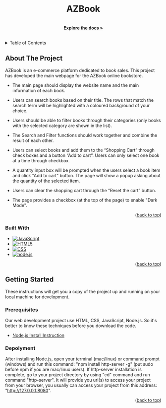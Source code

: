 <!-- Improved compatibility of back to top link: See: https://github.com/othneildrew/Best-README-Template/pull/73 -->
<a name="readme-top"></a>

<!-- PROJECT LOGO -->
<br />
<div align="center">
  
<h1 align="center">AZBook</h1>

  <p align="center">
    <br />
    <a href="https://github.com/Therodore99/AZBook"><strong>Explore the docs »</strong></a>
    <br />
    <br />
  </p>
</div>



<!-- TABLE OF CONTENTS -->
<details>
  <summary>Table of Contents</summary>
  <ol>
    <li>
      <a href="#about-the-project">About The Project</a>
      <ul>
        <li><a href="#built-with">Built With</a></li>
      </ul>
    </li>
    <li>
      <a href="#getting-started">Getting Started</a>
      <ul>
        <li><a href="#prerequisites">Prerequisites</a></li>
        <li><a href="#installation">Installation</a></li>
      </ul>
    </li>
    <li><a href="#usage">Usage</a></li>
  </ol>
</details>



<!-- ABOUT THE PROJECT -->
## About The Project


AZBook is an e-commerce platform dedicated to book sales. This project has developed the main webpage for the AZBook online bookstore.

* The main page should display the website name and the main information of each book. 

* Users can search books based on their title. The rows that match the search term will be highlighted with a coloured background of your choice. 

* Users should be able to filter books through their categories (only books with the selected category are shown in the list). 

* The Search and Filter functions should work together and combine the result of each other.

* Users can select books and add them to the “Shopping Cart” through check boxes and a button “Add to cart”.  Users can only select one book at a time through checkbox.

* A quantity input box will be prompted when the users select a book item and click "Add to cart" button. The page will show a popup asking about the quantity of the selected item. 

* Users can clear the shopping cart through the “Reset the cart” button. 

* The page provides a checkbox (at the top of the page) to enable "Dark Mode".

<p align="right">(<a href="#readme-top">back to top</a>)</p>



### Built With
* [![JavaScript][JavaScript]][JavaScript-url]
* [![HTML5][HTML5]][HTML5-url]
* [![CSS][CSS]][CSS-url]
* [![node.js][node.js]][node.js-url]
<p align="right">(<a href="#readme-top">back to top</a>)</p>



<!-- GETTING STARTED -->
## Getting Started
These instructions will get you a copy of the project up and running on your local machine for development.

### Prerequisites
Our web development project use HTML, CSS, JavaScript, Node.js. So it's better to know these techniques before you download the code.

* [Node.js Install Instruction](https://nodejs.org/en/download/package-manager#windows-1)

### Depolyment
After installing Node.js, open your terminal (mac/linux) or command prompt (windows) and run this command: "npm install http-server -g" (put sudo before npm if you are mac/linux users). If http-server installation is complete, go to your project directory by using "cd" command and run command "http-server". It will provide you url(s) to access your project from your browser, you usually can access your project from this address: "http://127.0.0.1:8080".
<p align="right">(<a href="#readme-top">back to top</a>)</p>










<!-- MARKDOWN LINKS & IMAGES -->
<!-- https://www.markdownguide.org/basic-syntax/#reference-style-links -->
[contributors-shield]: https://img.shields.io/github/contributors/github_username/repo_name.svg?style=for-the-badge
[contributors-url]: https://github.com/github_username/repo_name/graphs/contributors
[forks-shield]: https://img.shields.io/github/forks/github_username/repo_name.svg?style=for-the-badge
[forks-url]: https://github.com/github_username/repo_name/network/members
[stars-shield]: https://img.shields.io/github/stars/github_username/repo_name.svg?style=for-the-badge
[stars-url]: https://github.com/github_username/repo_name/stargazers
[issues-shield]: https://img.shields.io/github/issues/github_username/repo_name.svg?style=for-the-badge
[issues-url]: https://github.com/github_username/repo_name/issues
[license-shield]: https://img.shields.io/github/license/github_username/repo_name.svg?style=for-the-badge
[license-url]: https://github.com/github_username/repo_name/blob/master/LICENSE.txt
[linkedin-shield]: https://img.shields.io/badge/-LinkedIn-black.svg?style=for-the-badge&logo=linkedin&colorB=555
[linkedin-url]: https://linkedin.com/in/linkedin_username
[product-screenshot]: demoImage/GameDemo.png
[JavaScript]: https://img.shields.io/badge/javascript-%23323330.svg?style=for-the-badge&logo=javascript&logoColor=%23F7DF1E
[JavaScript-url]: [https://www.java.com/en/](https://developer.mozilla.org/en-US/docs/Web/JavaScript/Guide/Introduction)
[HTML5]: https://img.shields.io/badge/html5-%23E34F26.svg?style=for-the-badge&logo=html5&logoColor=white
[HTML5-url]: https://www.w3schools.com/html/
[CSS]: https://img.shields.io/badge/css3-%231572B6.svg?style=for-the-badge&logo=css3&logoColor=white
[CSS-url]: https://www.w3schools.com/css/
[node.js]: https://img.shields.io/badge/node.js-6DA55F?style=for-the-badge&logo=node.js&logoColor=white
[node.js-url]: https://nodejs.org/en

